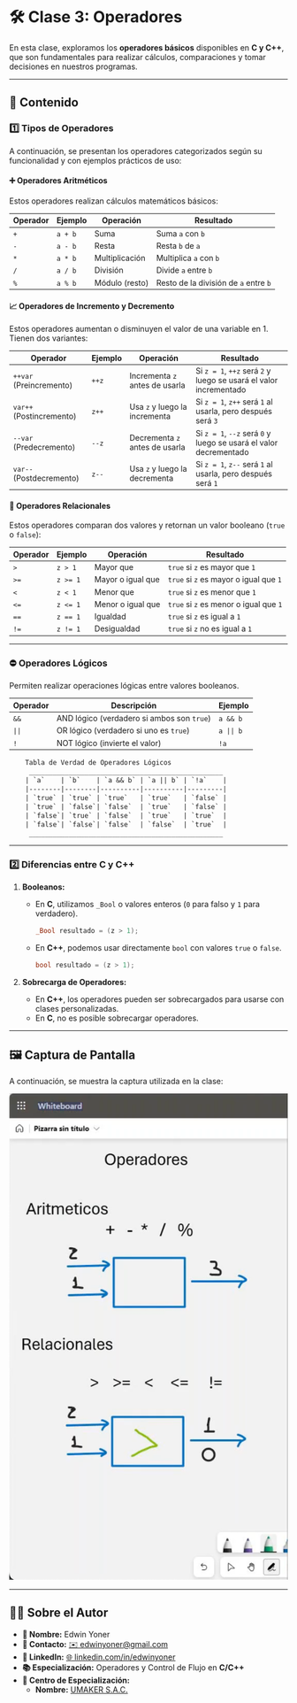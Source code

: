 # 🛠️ Clase 3: Operadores

En esta clase, exploramos los **operadores básicos** disponibles en **C y C++**, que son fundamentales para realizar cálculos, comparaciones y tomar decisiones en nuestros programas.

---

## 📖 Contenido

### **1️⃣ Tipos de Operadores**

A continuación, se presentan los operadores categorizados según su funcionalidad y con ejemplos prácticos de uso:

#### **➕ Operadores Aritméticos**

Estos operadores realizan cálculos matemáticos básicos:

| Operador | Ejemplo | Operación          | Resultado                             |
|----------|---------|--------------------|---------------------------------------|
| `+`      | `a + b` | Suma               | Suma `a` con `b`                      |
| `-`      | `a - b` | Resta              | Resta `b` de `a`                      |
| `*`      | `a * b` | Multiplicación     | Multiplica `a` con `b`                |
| `/`      | `a / b` | División           | Divide `a` entre `b`                  |
| `%`      | `a % b` | Módulo (resto)     | Resto de la división de `a` entre `b` |

#### **📈 Operadores de Incremento y Decremento**

Estos operadores aumentan o disminuyen el valor de una variable en 1. Tienen dos variantes:

| Operador        | Ejemplo          | Operación                    | Resultado                                                         |
|------------------|------------------|------------------------------|-------------------------------------------------------------------|
| `++var` (Preincremento) | `++z`            | Incrementa `z` antes de usarla  | Si `z = 1`, `++z` será `2` y luego se usará el valor incrementado |
| `var++` (Postincremento) | `z++`            | Usa `z` y luego la incrementa  | Si `z = 1`, `z++` será `1` al usarla, pero después será `3`       |
| `--var` (Predecremento) | `--z`            | Decrementa `z` antes de usarla  | Si `z = 1`, `--z` será `0` y luego se usará el valor decrementado |
| `var--` (Postdecremento) | `z--`            | Usa `z` y luego la decrementa  | Si `z = 1`, `z--` será `1` al usarla, pero después será `1`       |

#### **🔄 Operadores Relacionales**

Estos operadores comparan dos valores y retornan un valor booleano (`true` o `false`):

| Operador | Ejemplo          | Operación                | Resultado   |
|----------|------------------|--------------------------|-------------|
| `>`      | `z > 1`          | Mayor que                | `true` si `z` es mayor que `1` |
| `>=`     | `z >= 1`         | Mayor o igual que        | `true` si `z` es mayor o igual que `1` |
| `<`      | `z < 1`          | Menor que                | `true` si `z` es menor que `1` |
| `<=`     | `z <= 1`         | Menor o igual que        | `true` si `z` es menor o igual que `1` |
| `==`     | `z == 1`         | Igualdad                 | `true` si `z` es igual a `1` |
| `!=`     | `z != 1`         | Desigualdad              | `true` si `z` no es igual a `1` |

---

### **⛔ Operadores Lógicos**
Permiten realizar operaciones lógicas entre valores booleanos.

| Operador | Descripción                       | Ejemplo       |
|----------|-----------------------------------|---------------|
| `&&`     | AND lógico (verdadero si ambos son `true`) | `a && b`   |
| `\|\|`     | OR lógico (verdadero si uno es `true`)    | `a \|\| b`   |
| `!`      | NOT lógico (invierte el valor)            | `!a`       |

        Tabla de Verdad de Operadores Lógicos
         _________________________________________________
        | `a`    | `b`    | `a && b` | `a || b` | `!a`    |
        |--------|--------|----------|----------|---------|
        | `true` | `true` | `true`   | `true`   | `false` |
        | `true` | `false`| `false`  | `true`   | `false` |
        | `false`| `true` | `false`  | `true`   | `true`  |
        | `false`| `false`| `false`  | `false`  | `true`  |
         _________________________________________________
---

### **2️⃣ Diferencias entre C y C++**

1. **Booleanos:**
    - En **C**, utilizamos `_Bool` o valores enteros (`0` para falso y `1` para verdadero).
      ```c
      _Bool resultado = (z > 1);
      ```
    - En **C++**, podemos usar directamente `bool` con valores `true` o `false`.
      ```cpp
      bool resultado = (z > 1);
      ```

2. **Sobrecarga de Operadores:**
    - En **C++**, los operadores pueden ser sobrecargados para usarse con clases personalizadas.
    - En **C**, no es posible sobrecargar operadores.

---

## 🖼️ Captura de Pantalla

A continuación, se muestra la captura utilizada en la clase:

![Operadores](images/1.png)

---

## 👨‍💻 Sobre el Autor
- **👤 Nombre:** Edwin Yoner
- **📧 Contacto:** [✉️ edwinyoner@gmail.com](mailto:edwinyoner@gmail.com)
- **🔗 LinkedIn:** [🌐 linkedin.com/in/edwinyoner](https://www.linkedin.com/in/edwinyoner)
- **📚 Especialización:** Operadores y Control de Flujo en **C/C++**
- **🏫 Centro de Especialización:**
    - **Nombre:** [UMAKER S.A.C.](https://umakergroup.com/)
